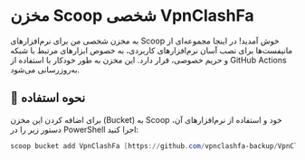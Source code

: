 # مخزن Scoop شخصی VpnClashFa

به مخزن شخصی من برای نرم‌افزارهای Scoop خوش آمدید!
در اینجا مجموعه‌ای از مانیفست‌ها برای نصب آسان نرم‌افزارهای کاربردی، به خصوص ابزارهای مرتبط با شبکه و حریم خصوصی، قرار دارد. این مخزن به طور خودکار با استفاده از GitHub Actions به‌روزرسانی می‌شود.

## 🚀 نحوه استفاده

برای اضافه کردن این مخزن (Bucket) به Scoop خود و استفاده از نرم‌افزارهای آن، دستور زیر را در PowerShell اجرا کنید:

```powershell
scoop bucket add VpnClashFa [https://github.com/vpnclashfa-backup/VpnClashFaScoopBucket.git](https://github.com/vpnclashfa-backup/VpnClashFaScoopBucket.git)